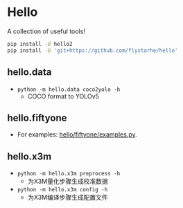 # Hello
A collection of useful tools!

```sh
pip install -U hello2
pip install -U 'git+https://github.com/flystarhe/hello'
```

## hello.data
- `python -m hello.data coco2yolo -h`
    - COCO format to YOLOv5

## hello.fiftyone
- For examples: [hello/fiftyone/examples.py](https://github.com/flystarhe/hello/blob/main/hello/fiftyone/examples.py).

## hello.x3m
- `python -m hello.x3m preprocess -h`
    - 为X3M量化步骤生成校准数据
- `python -m hello.x3m config -h`
    - 为X3M编译步骤生成配置文件
